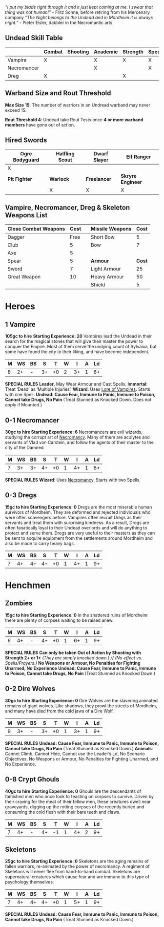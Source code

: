 *“I put my blade right through it and it just kept coming at me. I swear that thing was not human!”* - Fritz Sonne, before retiring from his Mercenary company
*“The Night belongs to the Undead and in Mordheim it is always night.”* - Pieter Eisler, dabbler in the Necromantic arts
## Undead Skill Table

|             | **Combat** | **Shooting** | **Academic** | **Strength** | **Speed** | **Rogue** |
| ----------- | ---------- | ------------ | ------------ | ------------ | --------- | --------- |
| Vampire     | X          |              | X            | X            | X         |           |
| Necromancer |            |              | X            |              | X         |           |
| Dreg        | X          |              |              | X            |           | X         |

## Warband Size and Rout Threshold
**Max Size 15**: The number of warriors in an Undread warband may never exceed 15.

**Rout Threshold 4**: Undead take Rout Tests once **4 or more warband members** have gone out of action.
## Hired Swords
| Ogre Bodyguard  | Halfling Scout | Dwarf Slayer   | Elf Ranger          |
| --------------- | -------------- | -------------- | ------------------- |
| X               |                |                |                     |
| **Pit Fighter** | **Warlock**    | **Freelancer** | **Skryre Engineer** |
|                 | X              | X              | X                   |

## Vampire, Necromancer, Dreg & Skeleton Weapons List

| Close Combat Weapons | Cost |     | Missile Weapons | Cost     |
| -------------------- | ---- | --- | --------------- | -------- |
| Dagger               | Free |     | Short Bow       | 5        |
| Club                 | 5    |     | Bow             | 7        |
| Axe                  | 5    |     |                 |          |
| Spear                | 5    |     | **Armour**      | **Cost** |
| Sword                | 7    |     | Light Armour    | 25       |
| Great Weapon         | 10   |     | Heavy Armour    | 50       |
|                      |      |     | Shield          | 5        |

# Heroes
## 1 Vampire
**105gc to hire**
**Starting Experience: 20**
Vampires lead the Undead in their search for the magical stones that will give their master the power to conquer the Empire. Most of them serve the undying count of Sylvania, but some have found the city to their liking, and have become independent.

| M   | WS  | BS  | S   | T   | W   | I   | A   | Ld  |
| --- | --- | --- | --- | --- | --- | --- | --- | --- |
| 8   | 2+  | -   | 3+  | +0  | 2   | 3+  | 1   | 6+  |

**SPECIAL RULES**
**Leader**, May Wear Armour and Cast Spells.
**Immortal**: Treat ‘Dead’ as ‘Multiple Injuries’.
**Wizard**: Uses [Lore of Vampires](4%20Magic/Lore%20of%20Vampires.md). Starts with one Spell.
**Undead: Cause Fear, Immune to Panic, Immune to Poison, Cannot take Drugs, No Pain**
(Treat Stunned as Knocked Down. Does not apply if Mounted.)
## 0-1 Necromancer
**30gc to hire
Starting Experience: 6**
Necromancers are evil wizards, studying the corrupt art of [Necromancy](4%20Magic/Necromancy.md). Many of them are acolytes and servants of Vlad von Carstein, and follow the agents of their master to the city of the Damned.

| M   | WS  | BS  | S   | T   | W   | I   | A   | Ld  |
| --- | --- | --- | --- | --- | --- | --- | --- | --- |
| 7   | 3+  | 3+  | 4+  | +0  | 1   | 4+  | 1   | 8+  |

**SPECIAL RULES**
**Wizard**: Uses [Necromancy](4%20Magic/Necromancy.md). Starts with two Spells.
## 0-3 Dregs
**15gc to hire
Starting Experience: 0**
Dregs are the most miserable human survivors of Mordheim. They are deformed and rejected individuals who were often scavengers before. Vampires often recruit Dregs as their servants and treat them with surprising kindness. As a result, Dregs are often fanatically loyal to their Undead overlords and will do anything to protect and serve them.
Dregs are very useful to their masters as they can be sent to acquire equipment from the settlements around Mordheim and also be made to carry heavy bags.

| M   | WS  | BS  | S   | T   | W   | I   | A   | Ld  |
| --- | --- | --- | --- | --- | --- | --- | --- | --- |
| 7   | 4+  | 4+  | 4+  | +0  | 1   | 4+  | 1   | 9+  |

# Henchmen
## Zombies
**15gc to hire
Starting Experience: 0**
In the shattered ruins of Mordheim there are plenty of corpses waiting to be raised anew.

| M   | WS  | BS  | S   | T   | W   | I   | A   | Ld  |
| --- | --- | --- | --- | --- | --- | --- | --- | --- |
| 6   | 4+  | -   | 4+  | +0  | 1   | 6+  | 1   | 9+  |

**SPECIAL RULES**
**Can only be taken Out of Action by Shooting with Strength 2+ or 1+** *(They are simply knocked down.) // (No effect vs. Spells/Prayers.)*
**No Weapons or Armour, No Penalties for Fighting Unarmed, No Experience**
**Undead: Cause Fear, Immune to Panic, Immune to Poison, Cannot take Drugs, No Pain**
(Treat Stunned as Knocked Down.)
## 0-2 Dire Wolves
**30gc to hire**
**Starting Experience: 0**
Dire Wolves are the slavering animated remains of giant wolves. Like shadows, they prowl the streets of Mordheim, and many have died from the cold jaws of a Dire Wolf.

| M   | WS  | BS  | S   | T   | W   | I   | A   | Ld  |
| --- | --- | --- | --- | --- | --- | --- | --- | --- |
| 9   | 3+  | -   | 3+  | +0  | 1   | 3+  | 1   | 9+  |

**SPECIAL RULES**
**Undead: Cause Fear, Immune to Panic, Immune to Poison, Cannot take Drugs, No Pain**
(Treat Stunned as Knocked Down.)
**Animals**: Cannot Climb, Cannot Hide, Cannot use the Leader’s Ld, No Scenario Objectives, No Weapons or Armour, No Penalties for Fighting Unarmed, and No Experience.
## 0-8 Crypt Ghouls
**40gc to hire**
**Starting Experience: 0**
Ghouls are the descendants of famished men who once took to feasting on corpses to survive. Driven by their craving for the meat of their fellow men, these creatures dwell near graveyards, digging up the rotting corpses of the recently buried and consuming the cold flesh with their bare teeth and claws.

| M   | WS  | BS  | S   | T   | W   | I   | A   | Ld  |
| --- | --- | --- | --- | --- | --- | --- | --- | --- |
| 7   | 4+  | -   | 4+  | -1  | 1   | 4+  | 2   | 9+  |

## Skeletons
**25gc to hire**
**Starting Experience: 0**
Skeletons are the aging remains of fallen warriors, re-animated by the power of necromancy. A regiment of Skeletons will never flee from hand-to-hand combat. Skeletons are supernatural creatures which cause fear and are immune to this type of psychology themselves.

| M   | WS  | BS  | S   | T   | W   | I   | A   | Ld  |
| --- | --- | --- | --- | --- | --- | --- | --- | --- |
| 7   | 4+  | 4+  | 4+  | +0  | 1   | 5+  | 1   | 9+  |

**SPECIAL RULES**
**Undead: Cause Fear, Immune to Panic, Immune to Poison, Cannot take Drugs, No Pain**
(Treat Stunned as Knocked Down.)
